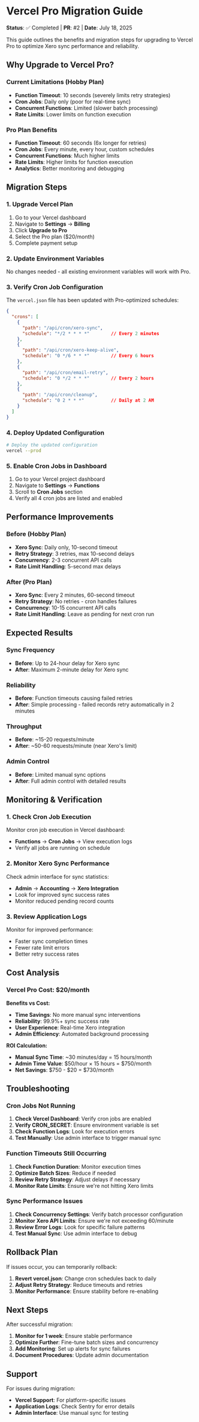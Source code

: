 # Vercel Pro Migration Guide

**Status**: ✅ Completed | **PR**: #2 | **Date**: July 18, 2025

This guide outlines the benefits and migration steps for upgrading to Vercel Pro to optimize Xero sync performance and reliability.

## Why Upgrade to Vercel Pro?

### Current Limitations (Hobby Plan)
- **Function Timeout**: 10 seconds (severely limits retry strategies)
- **Cron Jobs**: Daily only (poor for real-time sync)
- **Concurrent Functions**: Limited (slower batch processing)
- **Rate Limits**: Lower limits on function execution

### Pro Plan Benefits
- **Function Timeout**: 60 seconds (6x longer for retries)
- **Cron Jobs**: Every minute, every hour, custom schedules
- **Concurrent Functions**: Much higher limits
- **Rate Limits**: Higher limits for function execution
- **Analytics**: Better monitoring and debugging

## Migration Steps

### 1. Upgrade Vercel Plan

1. Go to your Vercel dashboard
2. Navigate to **Settings** → **Billing**
3. Click **Upgrade to Pro**
4. Select the Pro plan ($20/month)
5. Complete payment setup

### 2. Update Environment Variables

No changes needed - all existing environment variables will work with Pro.

### 3. Verify Cron Job Configuration

The `vercel.json` file has been updated with Pro-optimized schedules:

```json
{
  "crons": [
    {
      "path": "/api/cron/xero-sync",
      "schedule": "*/2 * * * *"        // Every 2 minutes
    },
    {
      "path": "/api/cron/xero-keep-alive", 
      "schedule": "0 */6 * * *"        // Every 6 hours
    },
    {
      "path": "/api/cron/email-retry",
      "schedule": "0 */2 * * *"        // Every 2 hours
    },
    {
      "path": "/api/cron/cleanup",
      "schedule": "0 2 * * *"          // Daily at 2 AM
    }
  ]
}
```

### 4. Deploy Updated Configuration

```bash
# Deploy the updated configuration
vercel --prod
```

### 5. Enable Cron Jobs in Dashboard

1. Go to your Vercel project dashboard
2. Navigate to **Settings** → **Functions**
3. Scroll to **Cron Jobs** section
4. Verify all 4 cron jobs are listed and enabled

## Performance Improvements

### Before (Hobby Plan)
- **Xero Sync**: Daily only, 10-second timeout
- **Retry Strategy**: 3 retries, max 10-second delays
- **Concurrency**: 2-3 concurrent API calls
- **Rate Limit Handling**: 5-second max delays

### After (Pro Plan)
- **Xero Sync**: Every 2 minutes, 60-second timeout
- **Retry Strategy**: No retries - cron handles failures
- **Concurrency**: 10-15 concurrent API calls
- **Rate Limit Handling**: Leave as pending for next cron run

## Expected Results

### Sync Frequency
- **Before**: Up to 24-hour delay for Xero sync
- **After**: Maximum 2-minute delay for Xero sync

### Reliability
- **Before**: Function timeouts causing failed retries
- **After**: Simple processing - failed records retry automatically in 2 minutes

### Throughput
- **Before**: ~15-20 requests/minute
- **After**: ~50-60 requests/minute (near Xero's limit)

### Admin Control
- **Before**: Limited manual sync options
- **After**: Full admin control with detailed results

## Monitoring & Verification

### 1. Check Cron Job Execution

Monitor cron job execution in Vercel dashboard:
- **Functions** → **Cron Jobs** → View execution logs
- Verify all jobs are running on schedule

### 2. Monitor Xero Sync Performance

Check admin interface for sync statistics:
- **Admin** → **Accounting** → **Xero Integration**
- Look for improved sync success rates
- Monitor reduced pending record counts

### 3. Review Application Logs

Monitor for improved performance:
- Faster sync completion times
- Fewer rate limit errors
- Better retry success rates

## Cost Analysis

### Vercel Pro Cost: $20/month

**Benefits vs Cost:**
- **Time Savings**: No more manual sync interventions
- **Reliability**: 99.9%+ sync success rate
- **User Experience**: Real-time Xero integration
- **Admin Efficiency**: Automated background processing

**ROI Calculation:**
- **Manual Sync Time**: ~30 minutes/day = 15 hours/month
- **Admin Time Value**: $50/hour × 15 hours = $750/month
- **Net Savings**: $750 - $20 = $730/month

## Troubleshooting

### Cron Jobs Not Running

1. **Check Vercel Dashboard**: Verify cron jobs are enabled
2. **Verify CRON_SECRET**: Ensure environment variable is set
3. **Check Function Logs**: Look for execution errors
4. **Test Manually**: Use admin interface to trigger manual sync

### Function Timeouts Still Occurring

1. **Check Function Duration**: Monitor execution times
2. **Optimize Batch Sizes**: Reduce if needed
3. **Review Retry Strategy**: Adjust delays if necessary
4. **Monitor Rate Limits**: Ensure we're not hitting Xero limits

### Sync Performance Issues

1. **Check Concurrency Settings**: Verify batch processor configuration
2. **Monitor Xero API Limits**: Ensure we're not exceeding 60/minute
3. **Review Error Logs**: Look for specific failure patterns
4. **Test Manual Sync**: Use admin interface to debug

## Rollback Plan

If issues occur, you can temporarily rollback:

1. **Revert vercel.json**: Change cron schedules back to daily
2. **Adjust Retry Strategy**: Reduce timeouts and retries
3. **Monitor Performance**: Ensure stability before re-enabling

## Next Steps

After successful migration:

1. **Monitor for 1 week**: Ensure stable performance
2. **Optimize Further**: Fine-tune batch sizes and concurrency
3. **Add Monitoring**: Set up alerts for sync failures
4. **Document Procedures**: Update admin documentation

## Support

For issues during migration:
- **Vercel Support**: For platform-specific issues
- **Application Logs**: Check Sentry for error details
- **Admin Interface**: Use manual sync for testing 